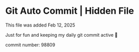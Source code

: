 # Git Auto Commit | Hidden File

This file was added Feb 12, 2025

Just for fun and keeping my daily git commit active 🤪

commit number: 98809
